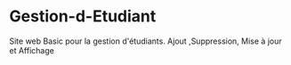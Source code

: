# Gestion-d-Etudiant
Site web Basic pour la gestion d'étudiants. Ajout ,Suppression, Mise à jour et Affichage
